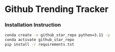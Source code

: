 # Github Trending Tracker

### Installation Instruction

```bash
conda create -n github_star_repo python=3.11 -y
conda activate github_star_repo
pip install -r requirements.txt
```